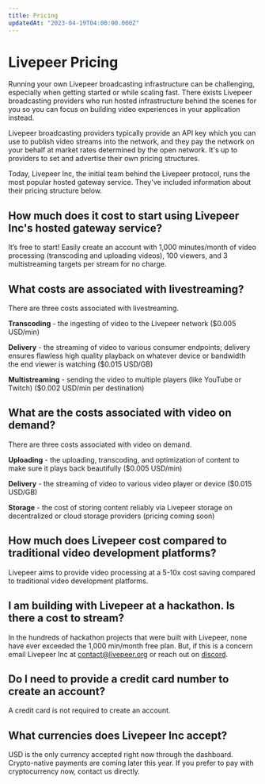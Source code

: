 ```yaml
---
title: Pricing
updatedAt: "2023-04-19T04:00:00.000Z"
---
```


# Livepeer Pricing

Running your own Livepeer broadcasting infrastructure can be challenging,
especially when getting started or while scaling fast. There exists Livepeer
broadcasting providers who run hosted infrastructure behind the scenes for you
so you can focus on building video experiences in your application instead.

Livepeer broadcasting providers typically provide an API key which you can use
to publish video streams into the network, and they pay the network on your
behalf at market rates determined by the open network. It's up to providers to
set and advertise their own pricing structures.

Today, Livepeer Inc, the initial team behind the Livepeer protocol, runs the
most popular hosted gateway service. They've included information about their
pricing structure below.

## How much does it cost to start using Livepeer Inc's hosted gateway service?

It’s free to start! Easily create an account with 1,000 minutes/month of video
processing (transcoding and uploading videos), 100 viewers, and 3 multistreaming
targets per stream for no charge.

## What costs are associated with livestreaming?

There are three costs associated with livestreaming.

**Transcoding** - the ingesting of video to the Livepeer network ($0.005
USD/min)

**Delivery** - the streaming of video to various consumer endpoints; delivery
ensures flawless high quality playback on whatever device or bandwidth the end
viewer is watching ($0.015 USD/GB)

**Multistreaming** - sending the video to multiple players (like YouTube or
Twitch) ($0.002 USD/min per destination)

## What are the costs associated with video on demand?

There are three costs associated with video on demand.

**Uploading** - the uploading, transcoding, and optimization of content to make
sure it plays back beautifully ($0.005 USD/min)

**Delivery** - the streaming of video to various video player or device ($0.015
USD/GB)

**Storage** - the cost of storing content reliably via Livepeer storage on
decentralized or cloud storage providers (pricing coming soon)

## How much does Livepeer cost compared to traditional video development platforms?

Livepeer aims to provide video processing at a 5-10x cost saving compared to
traditional video development platforms.

## I am building with Livepeer at a hackathon. Is there a cost to stream?

In the hundreds of hackathon projects that were built with Livepeer, none have
ever exceeded the 1,000 min/month free plan. But, if this is a concern email
Livepeer Inc at [contact@livepeer.org](mailto:contact@livepeer.org) or reach out
on [discord](https://discord.gg/livepeer).

## Do I need to provide a credit card number to create an account?

A credit card is not required to create an account.

## What currencies does Livepeer Inc accept?

USD is the only currency accepted right now through the dashboard. Crypto-native
payments are coming later this year. If you prefer to pay with cryptocurrency
now, contact us directly.
